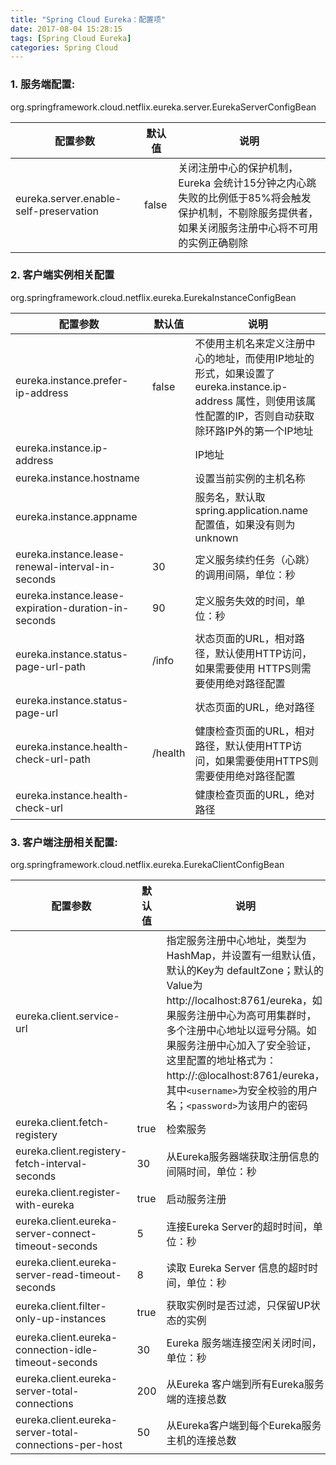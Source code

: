 ```yaml
---
title: "Spring Cloud Eureka：配置项"
date: 2017-08-04 15:28:15
tags: [Spring Cloud Eureka]
categories: Spring Cloud
---
```

### 1. 服务端配置: 
org.springframework.cloud.netflix.eureka.server.EurekaServerConfigBean

| 配置参数                                   | 默认值   | 说明                                       |
| -------------------------------------- | ----- | ---------------------------------------- |
| eureka.server.enable-self-preservation | false | 关闭注册中心的保护机制，Eureka 会统计15分钟之内心跳失败的比例低于85%将会触发保护机制，不剔除服务提供者，如果关闭服务注册中心将不可用的实例正确剔除 |
<!--more-->

### 2. 客户端实例相关配置
org.springframework.cloud.netflix.eureka.EurekaInstanceConfigBean

| 配置参数                                     | 默认值     | 说明                                       |
| ---------------------------------------- | ------- | ---------------------------------------- |
| eureka.instance.prefer-ip-address        | false   | 不使用主机名来定义注册中心的地址，而使用IP地址的形式，如果设置了eureka.instance.ip-address 属性，则使用该属性配置的IP，否则自动获取除环路IP外的第一个IP地址 |
| eureka.instance.ip-address               |         | IP地址                                     |
| eureka.instance.hostname                 |         | 设置当前实例的主机名称                              |
| eureka.instance.appname                  |         | 服务名，默认取 spring.application.name 配置值，如果没有则为 unknown |
| eureka.instance.lease-renewal-interval-in-seconds | 30      | 定义服务续约任务（心跳）的调用间隔，单位：秒                   |
| eureka.instance.lease-expiration-duration-in-seconds | 90      | 定义服务失效的时间，单位：秒                           |
| eureka.instance.status-page-url-path     | /info   | 状态页面的URL，相对路径，默认使用HTTP访问，如果需要使用 HTTPS则需要使用绝对路径配置 |
| eureka.instance.status-page-url          |         | 状态页面的URL，绝对路径                            |
| eureka.instance.health-check-url-path    | /health | 健康检查页面的URL，相对路径，默认使用HTTP访问，如果需要使用HTTPS则需要使用绝对路径配置 |
|eureka.instance.health-check-url| |健康检查页面的URL，绝对路径

### 3. 客户端注册相关配置: 
org.springframework.cloud.netflix.eureka.EurekaClientConfigBean

| 配置参数| 默认值| 说明|
| --- | --- | --- |
|eureka.client.service-url| |指定服务注册中心地址，类型为 HashMap，并设置有一组默认值，默认的Key为 defaultZone；默认的Value为http://localhost:8761/eureka，如果服务注册中心为高可用集群时，多个注册中心地址以逗号分隔。如果服务注册中心加入了安全验证，这里配置的地址格式为：http://<username>:<password>@localhost:8761/eureka，其中`<username>`为安全校验的用户名；`<password>`为该用户的密码
|eureka.client.fetch-registery|true|检索服务|
|eureka.client.registery-fetch-interval-seconds|30|从Eureka服务器端获取注册信息的间隔时间，单位：秒|
|eureka.client.register-with-eureka|true|启动服务注册|
|eureka.client.eureka-server-connect-timeout-seconds|5|连接Eureka Server的超时时间，单位：秒|
|eureka.client.eureka-server-read-timeout-seconds|8|读取 Eureka Server 信息的超时时间，单位：秒|
|eureka.client.filter-only-up-instances|true|获取实例时是否过滤，只保留UP状态的实例|
|eureka.client.eureka-connection-idle-timeout-seconds|30|Eureka 服务端连接空闲关闭时间，单位：秒|
|eureka.client.eureka-server-total-connections|200|从Eureka 客户端到所有Eureka服务端的连接总数|
|eureka.client.eureka-server-total-connections-per-host|50|从Eureka客户端到每个Eureka服务主机的连接总数|